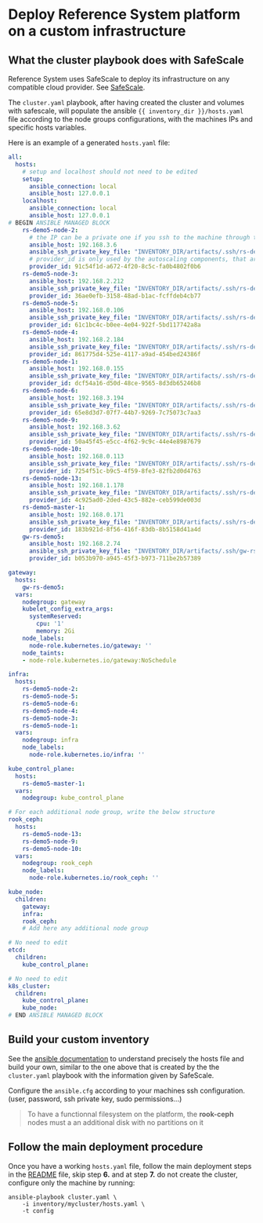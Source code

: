 # Deploy Reference System platform on a custom infrastructure

## What the cluster playbook does with SafeScale

Reference System uses SafeScale to deploy its infrastructure on any compatible cloud provider. See [SafeScale](https://github.com/CS-SI/SafeScale).

The `cluster.yaml` playbook, after having created the cluster and volumes with safescale, will populate the ansible `{{ inventory_dir }}/hosts.yaml` file according to the node groups configurations, with the machines IPs and specific hosts variables.

Here is an example of a generated `hosts.yaml` file:

```yaml
all:
  hosts:
    # setup and localhost should not need to be edited
    setup:
      ansible_connection: local
      ansible_host: 127.0.0.1
    localhost:
      ansible_connection: local
      ansible_host: 127.0.0.1
# BEGIN ANSIBLE MANAGED BLOCK
    rs-demo5-node-2:
      # the IP can be a private one if you ssh to the machine through the gateway like safescale does (see the ssh-main-gateway.conf file)
      ansible_host: 192.168.3.6
      ansible_ssh_private_key_file: "INVENTORY_DIR/artifacts/.ssh/rs-demo5-node-2.pem"
      # provider_id is only used by the autoscaling components, that are not relevant if not using safescale
      provider_id: 91c54f1d-a672-4f20-8c5c-fa0b4802f0b6
    rs-demo5-node-3:
      ansible_host: 192.168.2.212
      ansible_ssh_private_key_file: "INVENTORY_DIR/artifacts/.ssh/rs-demo5-node-3.pem"
      provider_id: 36ae0efb-3158-48ad-b1ac-fcffdeb4cb77
    rs-demo5-node-5:
      ansible_host: 192.168.0.106
      ansible_ssh_private_key_file: "INVENTORY_DIR/artifacts/.ssh/rs-demo5-node-5.pem"
      provider_id: 61c1bc4c-b0ee-4e04-922f-5bd117742a8a
    rs-demo5-node-4:
      ansible_host: 192.168.2.184
      ansible_ssh_private_key_file: "INVENTORY_DIR/artifacts/.ssh/rs-demo5-node-4.pem"
      provider_id: 861775d4-525e-4117-a9ad-454bed24386f
    rs-demo5-node-1:
      ansible_host: 192.168.0.155
      ansible_ssh_private_key_file: "INVENTORY_DIR/artifacts/.ssh/rs-demo5-node-1.pem"
      provider_id: dcf54a16-d50d-48ce-9565-8d3db65246b8
    rs-demo5-node-6:
      ansible_host: 192.168.3.194
      ansible_ssh_private_key_file: "INVENTORY_DIR/artifacts/.ssh/rs-demo5-node-6.pem"
      provider_id: 65e8d3d7-07f7-44b7-9269-7c75073c7aa3
    rs-demo5-node-9:
      ansible_host: 192.168.3.62
      ansible_ssh_private_key_file: "INVENTORY_DIR/artifacts/.ssh/rs-demo5-node-9.pem"
      provider_id: 50a45f45-e5cc-4f62-9c9c-44e4e8987679
    rs-demo5-node-10:
      ansible_host: 192.168.0.113
      ansible_ssh_private_key_file: "INVENTORY_DIR/artifacts/.ssh/rs-demo5-node-10.pem"
      provider_id: 7254f51c-b9c5-4f59-8fe3-82fb2d0d4763
    rs-demo5-node-13:
      ansible_host: 192.168.1.178
      ansible_ssh_private_key_file: "INVENTORY_DIR/artifacts/.ssh/rs-demo5-node-13.pem"
      provider_id: 4c925ad0-2ded-43c5-882e-ceb599de003d
    rs-demo5-master-1:
      ansible_host: 192.168.0.171
      ansible_ssh_private_key_file: "INVENTORY_DIR/artifacts/.ssh/rs-demo5-master-1.pem"
      provider_id: 183b921d-8f56-416f-83db-8b5158d41a4d
    gw-rs-demo5:
      ansible_host: 192.168.2.74
      ansible_ssh_private_key_file: "INVENTORY_DIR/artifacts/.ssh/gw-rs-demo5.pem"
      provider_id: b053b970-a945-45f3-b973-711be2b57389

gateway:
  hosts:
    gw-rs-demo5:
  vars:
    nodegroup: gateway
    kubelet_config_extra_args:
      systemReserved:
        cpu: '1'
        memory: 2Gi
    node_labels:
      node-role.kubernetes.io/gateway: ''
    node_taints:
    - node-role.kubernetes.io/gateway:NoSchedule

infra:
  hosts:
    rs-demo5-node-2:
    rs-demo5-node-5:
    rs-demo5-node-6:
    rs-demo5-node-4:
    rs-demo5-node-3:
    rs-demo5-node-1:
  vars:
    nodegroup: infra
    node_labels:
      node-role.kubernetes.io/infra: ''

kube_control_plane:
  hosts:
    rs-demo5-master-1:
  vars:
    nodegroup: kube_control_plane

# For each additional node group, write the below structure
rook_ceph:
  hosts:
    rs-demo5-node-13:
    rs-demo5-node-9:
    rs-demo5-node-10:
  vars:
    nodegroup: rook_ceph
    node_labels:
      node-role.kubernetes.io/rook_ceph: ''

kube_node:
  children:
    gateway:
    infra:
    rook_ceph:
    # Add here any additional node group

# No need to edit
etcd:
  children:
    kube_control_plane:

# No need to edit
k8s_cluster:
  children:
    kube_control_plane:
    kube_node:
# END ANSIBLE MANAGED BLOCK
```

## Build your custom inventory

See the [ansible documentation](https://docs.ansible.com/ansible/latest/getting_started/get_started_inventory.html#get-started-inventory) to understand precisely the hosts file and build your own, similar to the one above that is created by the the `cluster.yaml` playbook with the information given by SafeScale.

Configure the `ansible.cfg` according to your machines ssh configuration. (user, password, ssh private key, sudo permissions...)

> To have a functionnal filesystem on the platform, the **rook-ceph** nodes must a an additional disk with no partitions on it

## Follow the main deployment procedure

Once you have a working `hosts.yaml` file, follow the main deployment steps in the [README](../../../README.md) file, skip step **6.** and at step **7.** do not create the cluster, configure only the machine by running:

```shellsession
ansible-playbook cluster.yaml \
    -i inventory/mycluster/hosts.yaml \
    -t config
```
